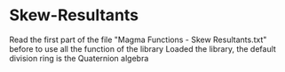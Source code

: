 # Skew-Resultants

Read the first part of the file "Magma Functions - Skew Resultants.txt" before to use all the function of the library
Loaded the library, the default division ring is the Quaternion algebra 

